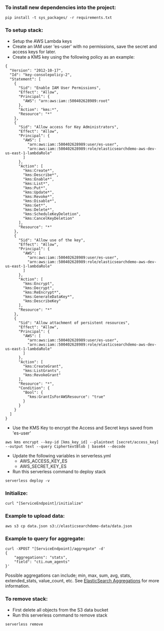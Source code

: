 ### To install new dependencies into the project:
```
pip install -t sys_packages/ -r requirements.txt
```

### To setup stack:
- Setup the AWS Lambda keys
- Create an IAM user 'es-user' with no permissions, save the secret
and access keys for later.
- Create a KMS key using the following policy as an example:
```
{
  "Version": "2012-10-17",
  "Id": "key-consolepolicy-2",
  "Statement": [
    {
      "Sid": "Enable IAM User Permissions",
      "Effect": "Allow",
      "Principal": {
        "AWS": "arn:aws:iam::500402628989:root"
      },
      "Action": "kms:*",
      "Resource": "*"
    },
    {
      "Sid": "Allow access for Key Administrators",
      "Effect": "Allow",
      "Principal": {
        "AWS": [
          "arn:aws:iam::500402628989:user/es-user",
          "arn:aws:iam::500402628989:role/elasticsearchdemo-aws-dev-us-east-1-lambdaRole"
        ]
      },
      "Action": [
        "kms:Create*",
        "kms:Describe*",
        "kms:Enable*",
        "kms:List*",
        "kms:Put*",
        "kms:Update*",
        "kms:Revoke*",
        "kms:Disable*",
        "kms:Get*",
        "kms:Delete*",
        "kms:ScheduleKeyDeletion",
        "kms:CancelKeyDeletion"
      ],
      "Resource": "*"
    },
    {
      "Sid": "Allow use of the key",
      "Effect": "Allow",
      "Principal": {
        "AWS": [
          "arn:aws:iam::500402628989:user/es-user",
          "arn:aws:iam::500402628989:role/elasticsearchdemo-aws-dev-us-east-1-lambdaRole"
        ]
      },
      "Action": [
        "kms:Encrypt",
        "kms:Decrypt",
        "kms:ReEncrypt*",
        "kms:GenerateDataKey*",
        "kms:DescribeKey"
      ],
      "Resource": "*"
    },
    {
      "Sid": "Allow attachment of persistent resources",
      "Effect": "Allow",
      "Principal": {
        "AWS": [
          "arn:aws:iam::500402628989:user/es-user",
          "arn:aws:iam::500402628989:role/elasticsearchdemo-aws-dev-us-east-1-lambdaRole"
        ]
      },
      "Action": [
        "kms:CreateGrant",
        "kms:ListGrants",
        "kms:RevokeGrant"
      ],
      "Resource": "*",
      "Condition": {
        "Bool": {
          "kms:GrantIsForAWSResource": "true"
        }
      }
    }
  ]
}
```
- Use the KMS Key to encrypt the Access and Secret keys saved from 'es-user'
```
aws kms encrypt --key-id [kms_key_id] --plaintext [secret/access_key] --output text --query CiphertextBlob | base64 --decode
```
- Update the following variables in serverless.yml
    - AWS_ACCESS_KEY_ES
    - AWS_SECRET_KEY_ES
- Run this serverless command to deploy stack
```
serverless deploy -v
```

### Initialize:
```
curl "[ServiceEndpoint]/initialize"
```

### Example to upload data:
```
aws s3 cp data.json s3://elasticsearchdemo-data/data.json
```

### Example to query for aggregate:
```
curl -XPOST "[ServiceEndpoint]/aggregate" -d'
{
    "aggregations": "stats",
    "field": "cti.num_agents"
}'
```
Possible aggregations can include; min, max, sum, avg, stats, extended_stats, value_count, etc.
See [ElasticSearch Aggregations](https://www.elastic.co/guide/en/elasticsearch/reference/1.5/search-aggregations.html)
for more information.

### To remove stack:
- First delete all objects from the S3 data bucket
- Run this serverless command to remove stack
```
serverless remove
```